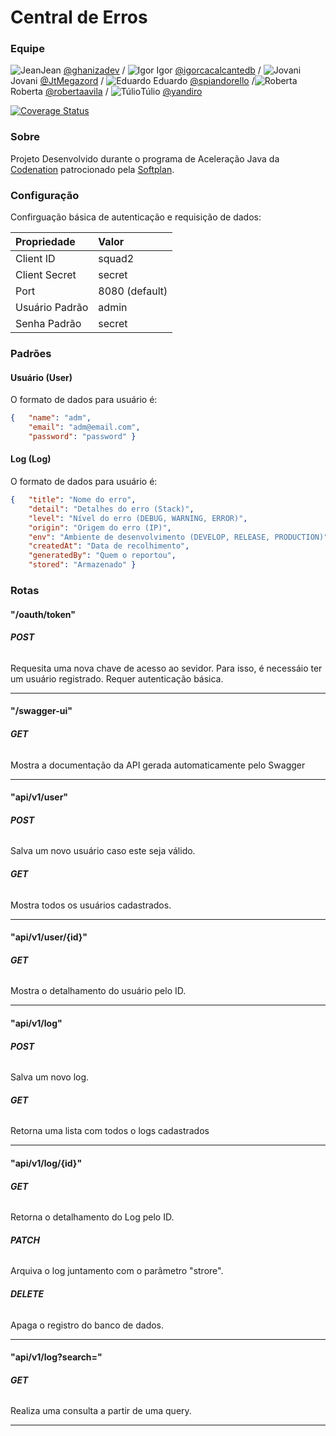 # Central de Erros

### Equipe

![Jean](https://avatars1.githubusercontent.com/u/50720434?s=40&v=4)Jean [@ghanizadev](https://github.com/ghanizadev)
/ ![Igor](https://avatars0.githubusercontent.com/u/12281063?s=40&v=4) Igor [@igorcacalcantedb](https://github.com/igorcavalcantedb) / ![Jovani](https://avatars3.githubusercontent.com/u/49798215?s=40&v=4)Jovani [@JtMegazord](https://github.com/JtMegazord) / 
![Eduardo](https://avatars0.githubusercontent.com/u/27643901?s=40&v=4) Eduardo [@spiandorello](https://github.com/spiandorello) /![Roberta](https://avatars0.githubusercontent.com/u/27643901?s=40&v=4) Roberta [@robertaavila](https://github.com/robertaavila) / ![Túlio](https://avatars0.githubusercontent.com/u/27643901?s=40&v=4)Túlio [@yandiro](https://github.com/yandiro)




[![Coverage Status](https://coveralls.io/repos/github/JtMegazord/squad-2-ad-java-softplan-2/badge.svg?branch=master)](https://coveralls.io/github/JtMegazord/squad-2-ad-java-softplan-2?branch=master) 

### Sobre

Projeto Desenvolvido durante o programa de Aceleração Java da [Codenation](https://www.codenation.dev/) patrocionado pela [Softplan](https://www.softplan.com.br/).


### Configuração

Confirguação básica de autenticação e requisição de dados:

 Propriedade    | Valor          
:----------------|:----------------
 Client ID      | squad2
 Client Secret  | secret         
 Port           | 8080 (default) 
 Usuário Padrão | admin          
 Senha Padrão   | secret         

### Padrões
#### Usuário (User)
O formato de dados para usuário é:
```json
{	"name": "adm",
	"email": "adm@email.com",
	"password": "password" }
```
#### Log (Log)
O formato de dados para usuário é:
```json
{	"title": "Nome do erro",
	"detail": "Detalhes do erro (Stack)",
	"level": "Nível do erro (DEBUG, WARNING, ERROR)",
	"origin": "Origem do erro (IP)",
	"env": "Ambiente de desenvolvimento (DEVELOP, RELEASE, PRODUCTION)",
	"createdAt": "Data de recolhimento",
	"generatedBy": "Quem o reportou",
	"stored": "Armazenado" }
```
### Rotas
#### "/oauth/token"
###### **POST**
Requesita uma nova chave de acesso ao sevidor. Para isso, é necessáio ter um usuário registrado. Requer autenticação básica.
_____________________
#### "/swagger-ui"
###### **GET**
Mostra a documentação da API gerada automaticamente pelo Swagger
______________
#### "api/v1/user"
###### **POST**
Salva um novo usuário caso este seja válido.
###### **GET**
Mostra todos os usuários cadastrados.
_______
#### "api/v1/user/{id}"
###### **GET**
Mostra o detalhamento do usuário pelo ID.
____
#### "api/v1/log"
###### **POST**
Salva um novo log.
###### **GET**
Retorna uma lista com todos o logs cadastrados
_________
#### "api/v1/log/{id}"
###### **GET**
Retorna o detalhamento do Log pelo ID.
###### **PATCH**
Arquiva o log juntamento com o parâmetro "strore".
###### **DELETE**
Apaga o registro do banco de dados.
____
#### "api/v1/log?search="
###### **GET**
Realiza uma consulta a partir de uma query.
______

